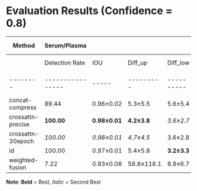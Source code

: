 # Evaluation Results (Confidence = 0.8)

| Method | Serum/Plasma | | | | Buffy Coat | | | |
|--------|--------------|----|----|----|-----------|----|----|----|
| | Detection Rate | IOU | Diff_up | Diff_low | Detection Rate | IOU | Diff_up | Diff_low |
|--------|----------------|-----|---------|----------|----------------|-----|---------|----------|
| concat-compress | 89.44 | 0.96±0.02 | 5.3±5.5 | 5.6±5.4 | **67.22** | **0.79±0.06** | _4.2±2.9_ | _2.3±1.5_ |
| crossattn-precise | **100.00** | **0.98±0.01** | **4.2±3.8** | _3.6±2.7_ | 56.11 | 0.78±0.06 | 4.7±3.1 | 2.9±1.9 |
| crossattn-30epoch | _100.00_ | _0.98±0.01_ | _4.7±4.5_ | 3.6±2.8 | 58.06 | 0.78±0.06 | 4.7±3.2 | 2.6±1.9 |
| id | 100.00 | 0.97±0.01 | 5.4±5.8 | **3.2±3.3** | _61.11_ | _0.79±0.06_ | **4.1±2.7** | **2.2±1.4** |
| weighted-fusion | 7.22 | 0.93±0.08 | 58.8±118.1 | 8.8±6.7 | 24.17 | 0.72±0.17 | 4.5±7.5 | 3.6±5.1 |


**Note**: **Bold** = Best, _Italic_ = Second Best
